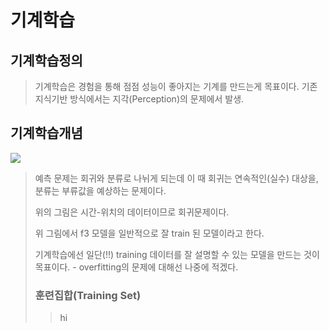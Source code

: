 기계학습
=============
기계학습정의
-------------

>기계학습은 경험을 통해 점점 성능이 좋아지는 기계를 만드는게 목표이다. 
기존 지식기반 방식에서는 지각(Perception)의 문제에서 발생.

기계학습개념
---------------
<img src="https://user-images.githubusercontent.com/112842153/223410671-775cbbf1-7d99-4e47-ba04-6b300c789712.png" />

>예측 문제는 회귀와 분류로 나뉘게 되는데 이 때 회귀는 연속적인(실수) 대상을, 분류는 부류값을 예상하는 문제이다.  
>  
>위의 그림은 시간-위치의 데이터이므로 회귀문제이다.  
>  
>위 그림에서 f3 모델을 일반적으로 잘 train 된 모델이라고 한다.  
>  
>기계학습에선 일단(!!) training 데이터를 잘 설명할 수 있는 모델을 만드는 것이 목표이다. - overfitting의 문제에 대해선 나중에 적겠다.  
>### 훈련집합(Training Set)
>>hi